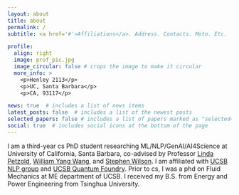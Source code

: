 ```yaml
---
layout: about
title: about
permalink: /
subtitle: <a href='#'>Affiliations</a>. Address. Contacts. Moto. Etc.

profile:
  align: right
  image: prof_pic.jpg
  image_circular: false # crops the image to make it circular
  more_info: >
    <p>Henley 2113</p>
    <p>UC, Santa Barbara</p>
    <p>CA, 93117</p>

news: true  # includes a list of news items
latest_posts: false  # includes a list of the newest posts
selected_papers: false # includes a list of papers marked as "selected={true}"
social: true  # includes social icons at the bottom of the page
---
```


I am a third-year cs PhD student researching ML/NLP/GenAI/AI4Science at University of California, Santa Barbara, co-advised by Professor [Linda Petzold](https://engineering.ucsb.edu/people/linda-petzold), [William Yang Wang](https://sites.cs.ucsb.edu/~william/), and [Stephen Wilson](https://materials.ucsb.edu/people/faculty/stephen-wilson). I am affiliated with [UCSB NLP group](http://nlp.cs.ucsb.edu/) and [UCSB Quantum Foundry](https://quantumfoundry.ucsb.edu/). Prior to cs, I was a phd on Fluid Mechanics at ME department of UCSB. I received my B.S. from Energy and Power Engineering from Tsinghua University.